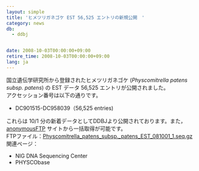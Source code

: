 ```yaml
---
layout: simple
title: 'ヒメツリガネゴケ EST 56,525 エントリの新規公開　'
category: news
db:
  - ddbj


date: 2008-10-03T00:00:00+09:00
retire_time: 2008-10-03T00:00:00+09:00
lang: ja
---
```


<html>国立遺伝学研究所から登録されたヒメツリガネゴケ (<i>Physcomitrella patens subsp. patens</i>) の EST データ 56,525 エントリが公開されました。<br>アクセッション番号は以下の通りです。

<ul>
    <li>DC901515-DC958039（56,525 entries)</li>
</ul>

<p>これらは 10/1 分の新着データとしてDDBJより公開されております。また，<a href="/services/index.html"> anonymousFTP</a> サイトから一括取得が可能です。<br> FTPファイル：<a href="https://ddbj.nig.ac.jp/public/ddbj_database/mass/Physcomitrella_patens_subsp._patens_EST/">Physcomitrella_patens_subsp._patens_EST_081001_1.seq.gz</a><br> 関連ページ：</p>

<ul>
    <li>NIG DNA Sequencing Center</li>
    <li>PHYSCObase </li>
</ul>
</html>
